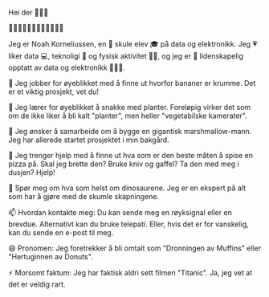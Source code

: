 Hei der 👋👋👋

👀🤖👨‍💻📡🔋💾🚀💡🔌🏋️‍♂️

Jeg er Noah Korneliussen, en 🎒 skule elev 🎓 på data og elektronikk. Jeg 💗 liker data 💻, teknoligi 📡 og fysisk aktivitet 🏋️‍♂️, og jeg er 🌟 lidenskapelig opptatt av data og elektronikk 🤖🔋🔌.

🔭 Jeg jobber for øyeblikket med å finne ut hvorfor bananer er krumme. Det er et viktig prosjekt, vet du!

🌱 Jeg lærer for øyeblikket å snakke med planter. Foreløpig virker det som om de ikke liker å bli kalt "planter", men heller "vegetabilske kamerater".

👯 Jeg ønsker å samarbeide om å bygge en gigantisk marshmallow-mann. Jeg har allerede startet prosjektet i min bakgård.

🤔 Jeg trenger hjelp med å finne ut hva som er den beste måten å spise en pizza på. Skal jeg brette den? Bruke kniv og gaffel? Ta den med meg i dusjen? Hjelp!

💬 Spør meg om hva som helst om dinosaurene. Jeg er en ekspert på alt som har å gjøre med de skumle skapningene.

📫 Hvordan kontakte meg: Du kan sende meg en røyksignal eller en brevdue. Alternativt kan du bruke telepati. Eller, hvis det er for vanskelig, kan du sende en e-post til meg.

😄 Pronomen: Jeg foretrekker å bli omtalt som "Dronningen av Muffins" eller "Hertuginnen av Donuts".

⚡ Morsomt faktum: Jeg har faktisk aldri sett filmen "Titanic". Ja, jeg vet at det er veldig rart.
